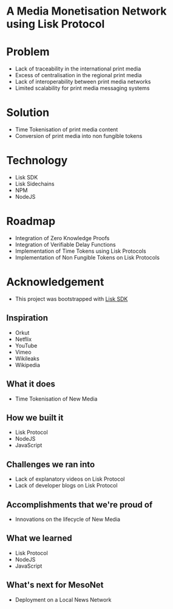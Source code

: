 A Media Monetisation Network using Lisk Protocol
================================================

# Problem
- Lack of traceability in the international print media
- Excess of centralisation in the regional print media
- Lack of interoperability between print media networks
- Limited scalability for print media messaging systems

# Solution
- Time Tokenisation of print media content
- Conversion of print media into non fungible tokens

# Technology
- Lisk SDK
- Lisk Sidechains
- NPM
- NodeJS

# Roadmap
- Integration of Zero Knowledge Proofs
- Integration of Verifiable Delay Functions
- Implementation of Time Tokens using Lisk Protocols
- Implementation of Non Fungible Tokens on Lisk Protocols

# Acknowledgement
- This project was bootstrapped with [Lisk SDK](https://github.com/LiskHQ/lisk-sdk)

## Inspiration
- Orkut
- Netflix
- YouTube
- Vimeo
- Wikileaks
- Wikipedia

## What it does
- Time Tokenisation of New Media 

## How we built it
- Lisk Protocol
- NodeJS
- JavaScript

## Challenges we ran into
- Lack of explanatory videos on Lisk Protocol
- Lack of developer blogs on Lisk Protocol

## Accomplishments that we're proud of
- Innovations on the lifecycle of New Media 

## What we learned
- Lisk Protocol
- NodeJS
- JavaScript

## What's next for MesoNet
- Deployment on a Local News Network
